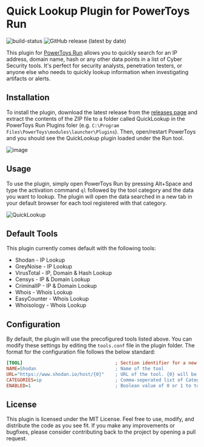 # Quick Lookup Plugin for PowerToys Run 

![build-status](https://github.com/GTGalaxi/quick-lookup-ptrun/actions/workflows/dotnet.yml/badge.svg)   ![GitHub release (latest by date)](https://img.shields.io/github/v/release/GTGalaxi/quick-lookup-ptrun)

This plugin for [PowerToys Run](https://learn.microsoft.com/en-us/windows/powertoys/run) allows you to quickly search for an IP address, domain name, hash or any other data points in a list of Cyber Security tools. It's perfect for security analysts, penetration testers, or anyone else who needs to quickly lookup information when investigating artifacts or alerts.

## Installation

To install the plugin, download the latest release from the [releases page](https://github.com/GTGalaxi/quick-lookup-ptrun/releases) and extract the contents of the ZIP file to a folder called QuickLookup in the PowerToys Run Plugins foler (e.g. `C:\Program Files\PowerToys\modules\launcher\Plugins`). Then, open/restart PowerToys and you should see the QuickLookup plugin loaded under the Run tool.

![image](https://user-images.githubusercontent.com/10473238/220018777-8bed80bd-dcfa-4ddf-adeb-17d6b9dc93f4.png)

## Usage

To use the plugin, simply open PowerToys Run by pressing Alt+Space and type the activation command `ql` followed by the tool category and the data you want to lookup. The plugin will open the data searched in a new tab in your default browser for each tool registered with that category.

![QuickLookup](https://user-images.githubusercontent.com/10473238/227844315-0a865672-9eb3-4f35-afc5-d6c196fd009d.gif)

## Default Tools

This plugin currently comes default with the following tools:

* Shodan - IP Lookup
* GreyNoise - IP Lookup
* VirusTotal - IP, Domain & Hash Lookup
* Censys - IP & Domain Lookup
* CriminalIP - IP & Domain Lookup
* Whois - Whois Lookup
* EasyCounter - Whois Lookup
* Whoisology - Whois Lookup

## Configuration

By default, the plugin will use the precofigured tools listed above. You can modify these settings by editing the `tools.conf` file in the plugin folder.
The format for the configuration file follows the below standard:

```ini
[TOOL]                                  ; Section identifier for a new tool
NAME=Shodan                             ; Name of the tool
URL="https://www.shodan.io/host/{0}"    ; URL of the tool. {0} will be replaced with the user input from PowerToys Run
CATEGORIES=ip                           ; Comma-seperated list of Categories the tool can work with
ENABLED=1                               ; Boolean value of 0 or 1 to toggle the active state of the tool
```

## License

This plugin is licensed under the MIT License. Feel free to use, modify, and distribute the code as you see fit. If you make any improvements or bugfixes, please consider contributing back to the project by opening a pull request.
